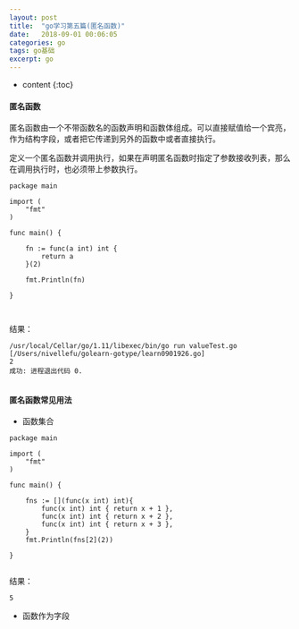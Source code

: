 ```yaml
---
layout: post
title:  "go学习第五篇(匿名函数)"
date:   2018-09-01 00:06:05
categories: go
tags: go基础
excerpt: go
---
```


* content
{:toc}


#### 匿名函数

匿名函数由一个不带函数名的函数声明和函数体组成。可以直接赋值给一个宾亮，作为结构字段，或者把它传递到另外的函数中或者直接执行。


定义一个匿名函数并调用执行，如果在声明匿名函数时指定了参数接收列表，那么在调用执行时，也必须带上参数执行。

```
package main

import (
	"fmt"
)

func main() {

	fn := func(a int) int {
		return a
	}(2)

	fmt.Println(fn)

}



```

结果：

```
/usr/local/Cellar/go/1.11/libexec/bin/go run valueTest.go [/Users/nivellefu/golearn-gotype/learn0901926.go]
2
成功: 进程退出代码 0.


```

#### 匿名函数常见用法

- 函数集合

```
package main

import (
	"fmt"
)

func main() {

	fns := [](func(x int) int){
		func(x int) int { return x + 1 },
		func(x int) int { return x + 2 },
		func(x int) int { return x + 3 },
	}
	fmt.Println(fns[2](2))

}


```

结果：

```
5

```

- 函数作为字段

